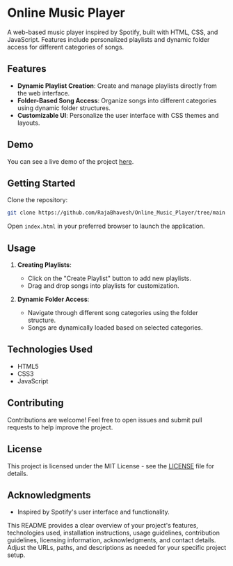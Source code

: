 
# Online Music Player

A web-based music player inspired by Spotify, built with HTML, CSS, and JavaScript. Features include personalized playlists and dynamic folder access for different categories of songs.

## Features

- **Dynamic Playlist Creation**: Create and manage playlists directly from the web interface.
- **Folder-Based Song Access**: Organize songs into different categories using dynamic folder structures.
- **Customizable UI**: Personalize the user interface with CSS themes and layouts.

## Demo

You can see a live demo of the project [here](https://trialsite.freewebhostmost.com/).

## Getting Started

Clone the repository:

```bash
git clone https://github.com/RajaBhavesh/Online_Music_Player/tree/main
```

Open `index.html` in your preferred browser to launch the application.

## Usage

1. **Creating Playlists**:
   - Click on the "Create Playlist" button to add new playlists.
   - Drag and drop songs into playlists for customization.

2. **Dynamic Folder Access**:
   - Navigate through different song categories using the folder structure.
   - Songs are dynamically loaded based on selected categories.

## Technologies Used

- HTML5
- CSS3
- JavaScript

## Contributing

Contributions are welcome! Feel free to open issues and submit pull requests to help improve the project.

## License

This project is licensed under the MIT License - see the [LICENSE](LICENSE) file for details.

## Acknowledgments

- Inspired by Spotify's user interface and functionality.

This README provides a clear overview of your project's features, technologies used, installation instructions, usage guidelines, contribution guidelines, licensing information, acknowledgments, and contact details. Adjust the URLs, paths, and descriptions as needed for your specific project setup.
